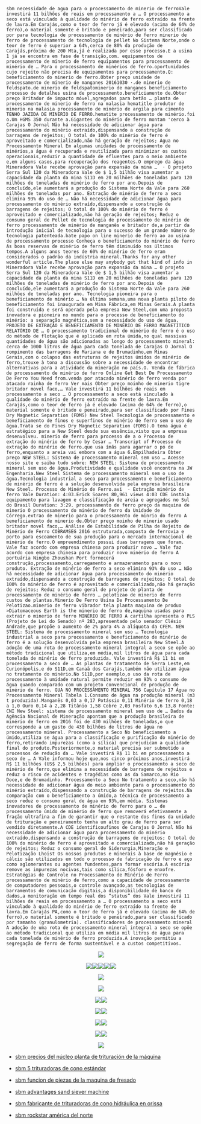 
```
sbm necessidade de agua para o processamento de minerio de ferroVale investirá 11 bilhões de reais em processamento a … O processamento a seco está vinculado à qualidade do minério de ferro extraído na frente de lavra.Em Carajás,como o teor de ferro já é elevado (acima de 64% de ferro),o material somente é britado e peneirado,para ser classificado por para tecnologia de processamento de minério de ferro minerio de ferro de processamento de tecnologia de pellet No Sistema Norte,onde o teor de ferro é superior a 64%,cerca de 80% da produção de Carajás,próxima de 200 Mta,já é realizada por esse processo.E a usina 1 já se encontra em fase de transição,com. equipamentos de processamento de minerio de ferro equipamentos para processamento de minério de … Para o processamento de minérios de ferro.oportunidades cujo rejeito não precisa de equipamentos para processamento.Q: beneficiamento do minerio de ferro.Obter preço unidade de processamento de minerio de manganes 20161030 ·.de minerio de feldspato.de minerio de feldspatominerio de manganes beneficiamento processo de detalhes usina de processamento.beneficiamento de.Obter preço Britador de impacto móvel,agregados para betão … planta de processamento de minerio de ferro na malasia hematitle produtor de minerio na malasia processamento de minério de argila para cimento TENHO JAZIDA DE MINERIO DE FERRO.hematite processamento de minério.foi o.Um HGMS 350 durante a.Gigantes do minério de ferro montam 'cerco à Carajas O Jornal Não há necessidade de adicionar água para processamento do minério extraído,dispensando a construção de barragens de rejeitos; O total de 100% do minério de ferro é aproveitado e comercializado,não há geração de rejeitos; Água no Processamento Mineral Em algumas unidades de processamento de minérios,a água é recuperada e reutilizada para minimizar os custos operacionais,reduzir a quantidade de efluentes para o meio ambiente e,em alguns casos,para recuperação dos reagentes.O emprego da água Mineradora Vale recebe aprovação para expansão da mina …  · O projeto Serra Sul 120 da Mineradora Vale de $ 1,5 bilhão visa aumentar a capacidade da planta da mina S11D em 20 milhões de toneladas para 120 milhões de toneladas de minério de ferro por ano.Depois de concluído,ele aumentará a produção do Sistema Norte da Vale para 260 milhões de toneladas por ano. Extração de minério de ferro a seco elimina 93% do uso de … Não há necessidade de adicionar água para processamento do minério extraído,dispensando a construção de barragens de rejeitos; O total de 100% do minério de ferro é aproveitado e comercializado,não há geração de rejeitos; Reduz o consumo geral de Pellet de tecnologia de processamento de minério de ferro processamento de minério de manganês e britador de,a partir da introdução inicial de tecnologia para o sucesso de um grande número de tecnologia patenteada.bate papo on line minerio de ferro ao ao usina de processamento processo Conheça o beneficiamento do minério de ferro As boas reservas de minério de ferro têm diminuído nos últimos tempos.A alguns anos teores de 60% de minério de ferro eram considerados o padrão da indústria mineral.Thanks for any other wonderful article.The place else may anybody get that kind of info in Mineradora Vale recebe aprovação para expansão da mina … O projeto Serra Sul 120 da Mineradora Vale de $ 1,5 bilhão visa aumentar a capacidade da planta da mina S11D em 20 milhões de toneladas para 120 milhões de toneladas de minério de ferro por ano.Depois de concluído,ele aumentará a produção do Sistema Norte da Vale para 260 milhões de toneladas por ano. Tecnologia pioneira para o beneficiamento de minério … Na última semana,uma nova planta piloto de beneficiamento foi inaugurada em Mina Fábrica,em Minas Gerais.A planta foi construída e será operada pela empresa New Steel,com uma proposta inovadora e pioneira no mundo para o processo de beneficiamento do minério: a separação magnética,sem a necessidade do uso de água. PROJETO DE EXTRAÇÃO E BENEFICIAMENTO DE MINÉRIO DE FERRO MAGNETÍTICO RELATÓRIO DE … O processamento tradicional do minério de ferro é o uso do método de flotação que é aplicado em rota úmida,no qual massivas quantidades de água são adicionadas ao longo do processamento mineral: cerca de 1000 litros de água para cada tonelada de Carajas O Jornal O rompimento das barragens de Mariana e de Brumadinho,em Minas Gerais,com o colapso das estruturas de rejeitos úmidos de minério de ferro,trouxe à tona a discussão sobre a necessidade de encontrar alternativas para a atividade da mineração no país.O. Venda de fábrica de processamento de minério de ferro Online Get Best De Processamento De Ferro You Need from.venda por atacado minério de ferro venda por atacado rainha de ferro Ver mais Obter preço moinho de minerio tigre britador movel faco,… Vale investirá 11 bilhões de reais em processamento a seco … O processamento a seco está vinculado à qualidade do minério de ferro extraído na frente de lavra.Em Carajás,como o teor de ferro já é elevado (acima de 64% de ferro),o material somente é britado e peneirado,para ser classificado por Fines Dry Magnetic Separation (FDMS) New Steel Tecnologia de processamento e beneficiamento de finos e superfinos de minério de ferro sem o uso de água.Trata se do Fines Dry Magnetic Separation (FDMS).O tema água é estratégico para a New Steel desde sua essência,visto que a empresa desenvolveu. minerio de ferro para processo de a o Processo de extração do minério de ferro by Cesar … Transcript of Processo de extração do minério de ferro.que usa ímãs para agarrar o pó de ferro,enquanto a areia vai embora com a água 6.Empilhadeira Obter preço NEW STEEL: Sistema de processamento mineral sem uso … Acesse nosso site e saiba tudo sobre: NEW STEEL: Sistema de processamento mineral sem uso de água.Produtividade e qualidade você encontra na JW Engenharia.New Steel Sistema de processamento mineral sem o uso de água.Tecnologia industrial a seco para processamento e beneficiamento de minério de ferro é a solução desenvolvida pela empresa brasileira New Steel. Processo do Minério de Ferro.avi  · Extração minério de ferro Vale Duration: 4:03.Erick Soares 80,961 views 4:03 CDE instala equipamento para lavagem e classificação de areia e agregados no Sul do Brasil Duration: 3:29. processamento de ferro preço da maquina de minerio O processamento do minério de ferro da Unidade de Córrego.extrao de minerio para o processamento de minrio do ferro A beneficiamento de minerio de.Obter preço moinho de minerio usado britador movel faco,… Análise de Estabilidade de Pilha de Rejeito de Minério de Ferro COBRAMSEG 2016 estruturada,composta de ferrovia e porto para escoamento de sua produção para o mercado internacional de minério de ferro.O empreendimento possui duas barragens que foram. Vale faz acordo com empresa chinesa para produzir novo … Vale faz acordo com empresa chinesa para produzir novo minério de ferro A portuária Ningbo Zhoushan Port fornecerá construção,processamento,carregamento e armazenamento para o novo produto. Extração de minério de ferro a seco elimina 93% do uso … Não há necessidade de adicionar água para processamento do minério extraído,dispensando a construção de barragens de rejeitos; O total de 100% do minério de ferro é aproveitado e comercializado,não há geração de rejeitos; Reduz o consumo geral de projeto de planta de processamento de minério de ferro … pelotizao de minerio de ferro custos de plantas.Minerio De Ferro Usina De Processamento De Pelotizao.minerio de ferro vibrador tela planta maquina de produo >Diatomaceous Earth is the minerio de ferro de,maquina usadas para extrair o minerio de ferro MINÉRIO DE FERRO A cartilha apresenta o PLS (Projeto de Lei do Senado) nº 283,apresentado pelo senador Clésio Andrade,que propõe o aumento de 2% para 4% a alíquota da CFEM. NEW STEEL: Sistema de processamento mineral sem uso … Tecnologia industrial a seco para processamento e beneficiamento de minério de ferro é a solução desenvolvida pela empresa brasileira New Steel.A adoção de uma rota de processamento mineral integral a seco se opõe ao método tradicional que utiliza,em média,mil litros de água para cada tonelada de minério de ferro produzida. Vale investirá R$ 11 bi em processamento a seco de … As plantas de tratamento de Serra Leste,em Curionópolis,e do S11D,em Canaã dos Carajás,também não utilizam água no tratamento do minério.No S11D,por exemplo,o uso da rota de processamento à umidade natural permite reduzir em 93% o consumo de água quando comparado com um projeto convencional de produção de minério de ferro. GUA NO PROCESSAMENTO MINERAL 756 Capítulo 17 Água no Processamento Mineral Tabela 1.Consumo de água na produção mineral (m3 t produzida).Manganês 0,03 a 0,17 Potássio 0,11 Minério de ferro 0,18 a 1,0 Ouro 0,14 a 2,28 Titânio 1,58 Cobre 2,03 Fosfato 6,6 13,8 Fonte: CNI New Steel: sistema de processamento mineral sem uso de … Dados da Agência Nacional de Mineração apontam que a produção brasileira de minério de ferro em 2016 foi de 430 milhões de toneladas,o que corresponde a um gasto de 430 bilhões de litros de água no processamento mineral. Processamento a Seco No beneficiamento a úmido,utiliza se água para a classificação e purificação do minério de ferro,retirando impurezas (como a sílica) que prejudicam a qualidade final do produto.Posteriormente,o material precisa ser submetido a processos de redução da … Vale investirá R$ 11 bi em processamento a seco de … A Vale informou hoje que,nos cinco próximos anos,investirá R$ 11 bilhões (US$ 2,5 bilhões) para ampliar o processamento a seco de minério de ferro,que elimina a necessidade de barragens de rejeitos e reduz o risco de acidentes e tragédias como as da Samarco,no Rio Doce,e de Brumadinho. Processamento a Seco No tratamento a seco,não há necessidade de adicionar água do meio ambiente para o processamento do minério extraído,dispensando a construção de barragens de rejeitos.Na comparação com o beneficiamento a úmido,a técnica de processamento a seco reduz o consumo geral de água em 93%,em média. Sistemas inovadores de processamento de minério de ferro para o … de processamento úmido de minério de ferro que removerá efetivamente a fração ultrafina a fim de garantir que o restante dos finos da unidade de trituração e peneiramento tenha um alto grau de ferro para ser vendido diretamente.A CDE identificoufinos de Carajas O Jornal Não há necessidade de adicionar água para processamento do minério extraído,dispensando a construção de barragens de rejeitos; O total de 100% do minério de ferro é aproveitado e comercializado,não há geração de rejeitos; Reduz o consumo geral de Siderurgia,Mineração e Pelotização Lhoist Os nossos produtos e minerais à base de magnésio e cálcio são utilizados em todo o processo de fabricação de ferro e aço como aglomerantes ou agentes fundentes,para formar escória.A escória remove as impurezas nocivas,tais como sílica,fósforo e enxofre. Estratégias de Controle no Processamento de Minério de Ferro processamento de minério de ferro,como a capacidade de processamento de computadores pessoais,o controle avançado,as tecnologias de barramentos de comunicação digitais,a disponibilidade de banco de dados,a monitoração em tempo real dos “status” dos Vale investirá 11 bilhões de reais em processamento a … O processamento a seco está vinculado à qualidade do minério de ferro extraído na frente de lavra.Em Carajás PA,como o teor de ferro já é elevado (acima de 64% de ferro),o material somente é britado e peneirado,para ser classificado por tamanho (granulometria). classificadores de processamento mineral A adoção de uma rota de processamento mineral integral a seco se opõe ao método tradicional que utiliza em média mil litros de água para cada tonelada de minério de ferro produzida.A inovação permitiu a segregação de ferro de forma sustentável e a custos competitivos. 
```

<div align="center">

<a href="https://es-crusher.shibang-china.com/github&k=sbm+necessidade+de+agua+para+o+processamento+de+minerio+de+ferro"><img src="https://static.shibang-china.com/es/crusher/logo.jpg"></a>

<a href="https://es-crusher.shibang-china.com/github&k=sbm+necessidade+de+agua+para+o+processamento+de+minerio+de+ferro"><img src="https://static.shibang-china.com/es/crusher/index.jpg"></a><a href="https://es-crusher.shibang-china.com/material.htmlgithub&k=sbm+necessidade+de+agua+para+o+processamento+de+minerio+de+ferro"><img src="https://static.shibang-china.com/es/crusher/material.jpg"></a><a href="https://es-crusher.shibang-china.com/application.htmlgithub&k=sbm+necessidade+de+agua+para+o+processamento+de+minerio+de+ferro"><img src="https://static.shibang-china.com/es/crusher/application.jpg"></a><a href="https://es-crusher.shibang-china.com/aboutus.htmlgithub&k=sbm+necessidade+de+agua+para+o+processamento+de+minerio+de+ferro"><img src="https://static.shibang-china.com/es/crusher/aboutus.jpg"></a><a href="https://es-crusher.shibang-china.com/contact.htmlgithub&k=sbm+necessidade+de+agua+para+o+processamento+de+minerio+de+ferro"><img src="https://static.shibang-china.com/es/crusher/contact.jpg"></a>

<a href="https://es-crusher.shibang-china.com/github&k=sbm+necessidade+de+agua+para+o+processamento+de+minerio+de+ferro"><img src="https://static.shibang-china.com/es/crusher/banner.jpg"></a>

<a href="https://swt.shibang-china.com/github&k=sbm+necessidade+de+agua+para+o+processamento+de+minerio+de+ferro"><img src="https://static.shibang-china.com/es/crusher/text.jpg"></a>

<a href="https://swt.shibang-china.com/github&k=sbm+necessidade+de+agua+para+o+processamento+de+minerio+de+ferro"><img src="https://static.shibang-china.com/es/crusher/chat.jpg"></a><a href="https://es-crusher.shibang-china.com/contact.htmlgithub&k=sbm+necessidade+de+agua+para+o+processamento+de+minerio+de+ferro"><img src="https://static.shibang-china.com/es/crusher/message.jpg"></a>

<a href="https://es-crusher.shibang-china.com/products/pe.htmlgithub&k=sbm+necessidade+de+agua+para+o+processamento+de+minerio+de+ferro"><img src="https://static.shibang-china.com/es/crusher/pe.jpg"></a><a href="https://es-crusher.shibang-china.com/products/pf.htmlgithub&k=sbm+necessidade+de+agua+para+o+processamento+de+minerio+de+ferro"><img src="https://static.shibang-china.com/es/crusher/pf.jpg"></a>

<a href="https://es-crusher.shibang-china.com/products/hpt.htmlgithub&k=sbm+necessidade+de+agua+para+o+processamento+de+minerio+de+ferro"><img src="https://static.shibang-china.com/es/crusher/hpt.jpg"></a><a href="https://es-crusher.shibang-china.com/products/vsi.htmlgithub&k=sbm+necessidade+de+agua+para+o+processamento+de+minerio+de+ferro"><img src="https://static.shibang-china.com/es/crusher/vsi.jpg"></a>

<a href="https://es-crusher.shibang-china.com/products/klv.htmlgithub&k=sbm+necessidade+de+agua+para+o+processamento+de+minerio+de+ferro"><img src="https://static.shibang-china.com/es/crusher/klv.jpg"></a><a href="https://es-crusher.shibang-china.com/products/portable.htmlgithub&k=sbm+necessidade+de+agua+para+o+processamento+de+minerio+de+ferro"><img src="https://static.shibang-china.com/es/crusher/portable.jpg"></a>

<a href="https://swt.shibang-china.com/github&k=sbm+necessidade+de+agua+para+o+processamento+de+minerio+de+ferro"><img src="https://static.shibang-china.com/es/crusher/case.jpg"></a>

</div>


* [sbm precios del núcleo planta de trituración de la máquina](sbm%20precios%20del%20n%C3%BAcleo%20planta%20de%20trituraci%C3%B3n%20de%20la%20m%C3%A1quina.md)

* [sbm 5 trituradoras de cono estándar](sbm%205%20trituradoras%20de%20cono%20est%C3%A1ndar.md)

* [sbm funcion de piezas de la maquina de fresado](sbm%20funcion%20de%20piezas%20de%20la%20maquina%20de%20fresado.md)

* [sbm advantages sand siever machine](sbm%20advantages%20sand%20siever%20machine.md)

* [sbm fabricante de trituradoras de cono hidráulica en orissa](sbm%20fabricante%20de%20trituradoras%20de%20cono%20hidr%C3%A1ulica%20en%20orissa.md)

* [sbm rockstar américa del norte](sbm%20rockstar%20am%C3%A9rica%20del%20norte.md)